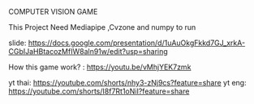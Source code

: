  COMPUTER VISION GAME

This Project Need Mediapipe ,Cvzone and numpy to run

slide:
https://docs.google.com/presentation/d/1uAuOkgFkkd7GJ_xrkA-CGbIJaHBtacozMfIW8aln91w/edit?usp=sharing

How this game work? : https://youtu.be/vMhjYEK7zmk

yt thai:
https://youtube.com/shorts/nhy3-zNj9cs?feature=share
yt eng:
https://youtube.com/shorts/I8f7Rt1oNiI?feature=share
